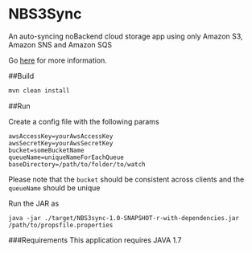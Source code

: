 NBS3Sync
========

An auto-syncing noBackend cloud storage app using only Amazon S3, Amazon SNS and Amazon SQS

Go [here](http://sharathprabhal.tumblr.com/post/68737134239/a-nobackend-cloud-storage-app-using-only-aws) for more information.

##Build
```sh
mvn clean install
```
##Run

Create a config file with the following params

```
awsAccessKey=yourAwsAccessKey
awsSecretKey=yourAwsSecretKey
bucket=someBucketName
queueName=uniqueNameForEachQueue
baseDirectory=/path/to/folder/to/watch
```

Please note that the `bucket` should be consistent across clients and the `queueName` should be unique

Run the JAR as

```
java -jar ./target/NBS3sync-1.0-SNAPSHOT-r-with-dependencies.jar /path/to/propsfile.properties
```

###Requirements
This application requires JAVA 1.7


